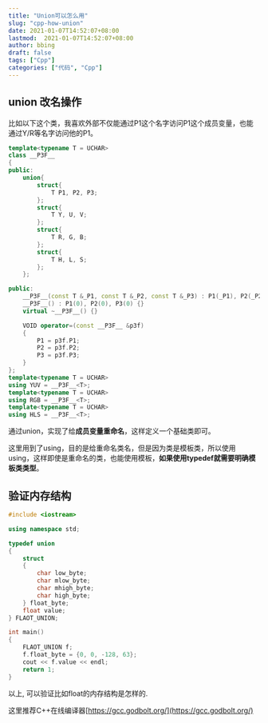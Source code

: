 ```yaml
---
title: "Union可以怎么用"
slug: "cpp-how-union"
date: 2021-01-07T14:52:07+08:00
lastmod:  2021-01-07T14:52:07+08:00
author: bbing
draft: false
tags: ["Cpp"]
categories: ["代码", "Cpp"]
---
```


## union 改名操作

比如以下这个类，我喜欢外部不仅能通过P1这个名字访问P1这个成员变量，也能通过Y/R等名字访问他的P1。

```cpp
template<typename T = UCHAR>
class __P3F__
{
public:
    union{
        struct{
            T P1, P2, P3;
        };
        struct{
            T Y, U, V;
        };
        struct{
            T R, G, B;
        };
        struct{
            T H, L, S;
        };
    };

public:
    __P3F__(const T &_P1, const T &_P2, const T &_P3) : P1(_P1), P2(_P2), P3(_P3) {}
    __P3F__() : P1(0), P2(0), P3(0) {}
    virtual ~__P3F__() {}

    VOID operator=(const __P3F__ &p3f)
    {
        P1 = p3f.P1;
        P2 = p3f.P2;
        P3 = p3f.P3;
    }
};
template<typename T = UCHAR>
using YUV = __P3F__<T>;
template<typename T = UCHAR>
using RGB = __P3F__<T>;
template<typename T = UCHAR>
using HLS = __P3F__<T>;
```

通过union，实现了给**成员变量重命名**，这样定义一个基础类即可。

这里用到了using，目的是给重命名类名，但是因为类是模板类，所以使用using，这样即使是重命名的类，也能使用模板，**如果使用typedef就需要明确模板类类型**。


## 验证内存结构

```C++
#include <iostream>

using namespace std;

typedef union
{
    struct
    {
        char low_byte;
        char mlow_byte;
        char mhigh_byte;
        char high_byte;
    } float_byte;
    float value;
} FLAOT_UNION;

int main()
{
    FLAOT_UNION f;
    f.float_byte = {0, 0, -128, 63};
    cout << f.value << endl;
    return 1;
}
```
以上, 可以验证比如float的内存结构是怎样的.

这里推荐C++在线编译器[https://gcc.godbolt.org/](https://gcc.godbolt.org/)